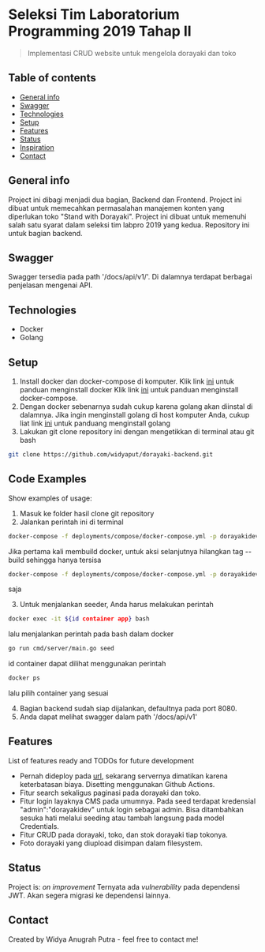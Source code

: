 # Seleksi Tim Laboratorium Programming 2019 Tahap II
> Implementasi CRUD website untuk mengelola dorayaki dan toko

## Table of contents
* [General info](#general-info)
* [Swagger](#swagger)
* [Technologies](#technologies)
* [Setup](#setup)
* [Features](#features)
* [Status](#status)
* [Inspiration](#inspiration)
* [Contact](#contact)

## General info
Project ini dibagi menjadi dua bagian, Backend dan Frontend. Project ini dibuat untuk memecahkan permasalahan manajemen konten yang diperlukan toko "Stand with Dorayaki". Project ini dibuat untuk memenuhi salah satu syarat dalam seleksi tim labpro 2019 yang kedua.
Repository ini untuk bagian backend.

## Swagger
Swagger tersedia pada path '/docs/api/v1/'. Di dalamnya terdapat berbagai penjelasan mengenai API.

## Technologies
* Docker
* Golang
## Setup
1. Install docker dan docker-compose di komputer.
Klik link [ini](https://docs.docker.com/engine/install/) untuk panduan menginstall docker
Klik link [ini](https://docs.docker.com/compose/install/) untuk panduan menginstall docker-compose.
2. Dengan docker sebenarnya sudah cukup karena golang akan diinstal di dalamnya. Jika ingin menginstall golang di host komputer Anda, cukup liat link [ini](https://golang.org/doc/install) untuk panduang menginstall golang
3. Lakukan git clone repository ini dengan mengetikkan di terminal atau git bash
```bash
git clone https://github.com/widyaput/dorayaki-backend.git
```

## Code Examples
Show examples of usage:
1. Masuk ke folder hasil clone git repository
2. Jalankan perintah ini di terminal
```bash
docker-compose -f deployments/compose/docker-compose.yml -p dorayakidev up --build
```
Jika pertama kali membuild docker, untuk aksi selanjutnya hilangkan tag --build sehingga hanya tersisa
```bash
docker-compose -f deployments/compose/docker-compose.yml -p dorayakidev up
```
saja

3. Untuk menjalankan seeder, Anda harus melakukan perintah
```bash
docker exec -it ${id container app} bash
```
lalu menjalankan perintah pada bash dalam docker
```bash
go run cmd/server/main.go seed
```
id container dapat dilihat menggunakan perintah
```bash
docker ps
```
lalu pilih container yang sesuai

4. Bagian backend sudah siap dijalankan, defaultnya pada port 8080.
5. Anda dapat melihat swagger dalam path '/docs/api/v1'

## Features
List of features ready and TODOs for future development
* Pernah dideploy pada [url](https://api.dorayaki.wiwid.me/), sekarang servernya dimatikan karena keterbatasan biaya. Disetting menggunakan Github Actions.
* Fitur search sekaligus paginasi pada dorayaki dan toko.
* Fitur login layaknya CMS pada umumnya. Pada seed terdapat kredensial "admin":"dorayakidev" untuk login sebagai admin. Bisa ditambahkan sesuka hati melalui seeding atau tambah langsung pada model Credentials.
* Fitur CRUD pada dorayaki, toko, dan stok dorayaki tiap tokonya.
* Foto dorayaki yang diupload disimpan dalam filesystem.

## Status
Project is: _on improvement_
Ternyata ada _vulnerability_ pada dependensi JWT. Akan segera migrasi ke dependensi lainnya.

## Contact
Created by Widya Anugrah Putra - feel free to contact me!
